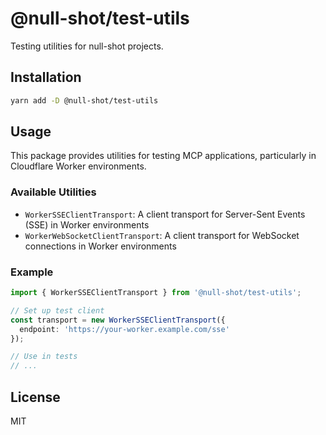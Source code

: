 # @null-shot/test-utils

Testing utilities for null-shot projects.

## Installation

```bash
yarn add -D @null-shot/test-utils
```

## Usage

This package provides utilities for testing MCP applications, particularly in Cloudflare Worker environments.

### Available Utilities

- `WorkerSSEClientTransport`: A client transport for Server-Sent Events (SSE) in Worker environments
- `WorkerWebSocketClientTransport`: A client transport for WebSocket connections in Worker environments

### Example

```typescript
import { WorkerSSEClientTransport } from '@null-shot/test-utils';

// Set up test client
const transport = new WorkerSSEClientTransport({
  endpoint: 'https://your-worker.example.com/sse'
});

// Use in tests
// ...
```

## License

MIT 